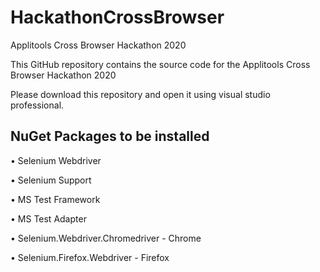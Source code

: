 # HackathonCrossBrowser
Applitools Cross Browser Hackathon 2020

This GitHub repository contains the source code for the Applitools Cross Browser Hackathon 2020 

Please download this repository and open it using visual studio professional.

## NuGet Packages to be installed

•	Selenium Webdriver

•	Selenium Support

•	MS Test Framework

•	MS Test Adapter

•	Selenium.Webdriver.Chromedriver - Chrome

•	Selenium.Firefox.Webdriver - Firefox

